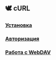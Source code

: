 ## 🕊️ cURL

### [Установка](./install.md)
### [Авторизация](./auth.md)
### [Работа с WebDAV](./webdav.md)
